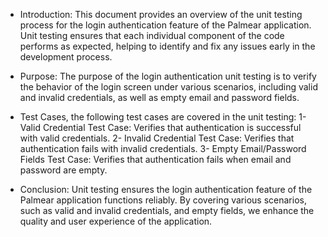 - Introduction:
This document provides an overview of the unit testing process for the login authentication feature of the Palmear application. Unit testing ensures that each individual component of the code performs as expected, helping to identify and fix any issues early in the development process.

- Purpose:
The purpose of the login authentication unit testing is to verify the behavior of the login screen under various scenarios, including valid and invalid credentials, as well as empty email and password fields.

- Test Cases, the following test cases are covered in the unit testing:
1- Valid Credential Test Case: Verifies that authentication is successful with valid credentials.
2- Invalid Credential Test Case: Verifies that authentication fails with invalid credentials.
3- Empty Email/Password Fields Test Case: Verifies that authentication fails when email and password are empty.

- Conclusion:
Unit testing  ensures the login authentication feature of the Palmear application functions reliably. By covering various scenarios, such as valid and invalid credentials, and empty fields, we enhance the quality and user experience of the application.
